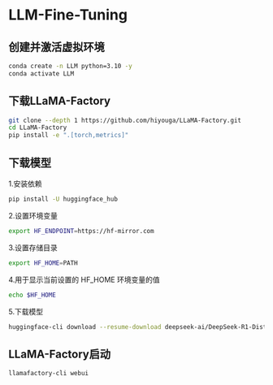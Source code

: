 # LLM-Fine-Tuning
## 创建并激活虚拟环境

```bash
conda create -n LLM python=3.10 -y
conda activate LLM
```

## 下载LLaMA-Factory

```bash
git clone --depth 1 https://github.com/hiyouga/LLaMA-Factory.git
cd LLaMA-Factory
pip install -e ".[torch,metrics]"
```

## 下载模型

  1.安装依赖

  ```bash
  pip install -U huggingface_hub
  ```
  
  2.设置环境变量
  
   ```bash
   export HF_ENDPOINT=https://hf-mirror.com
  ```
  
  3.设置存储目录
  
   ```bash
   export HF_HOME=PATH
  ```
  
  4.用于显示当前设置的 HF_HOME 环境变量的值
  
   ```bash
   echo $HF_HOME
  ```
  
  5.下载模型
  
   ```bash
   huggingface-cli download --resume-download deepseek-ai/DeepSeek-R1-Distill-Qwen-7B
  ```

## LLaMA-Factory启动

```bash
llamafactory-cli webui
```
